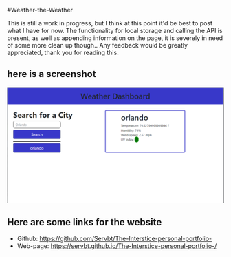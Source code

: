 #Weather-the-Weather

This is still a work in progress, but I think at this point it'd be best to post what I have for now. The functionality for local storage and calling the API is present, as well as appending information on the page, it is severely in need of some more clean up though.. Any feedback would be greatly appreciated, thank you for reading this.

## here is a screenshot 

![the website.](./Assets/Images/Capture.PNG)


## Here are some links for the website

* Github: https://github.com/Servbt/The-Interstice-personal-portfolio-
* Web-page: https://servbt.github.io/The-Interstice-personal-portfolio-/

